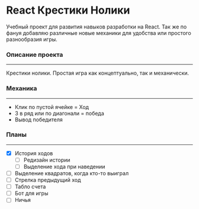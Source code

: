 # React Крестики Нолики
Учебный проект для развития навыков разработки на React. Так же по фануя добавляю различные новые механики для удобства или простого разнообразия игры.
### Описание проекта
----
Крестики нолики. Простая игра как концептуально, так и механически.

### Механика 
----
- Клик по пустой ячейке = Ход
- 3 в ряд или по диагонали = победа
- Вывод победителя
### Планы 
----
- [X] История ходов
    - [ ] Редизайн истории 
    - [ ] Выделение хода при наведении 
- [ ] Выделение квадратов, когда кто-то выиграл
- [ ] Стрелка предыдущий ход
- [ ] Табло счета
- [ ] Бот для игры
- [ ] Ничья
